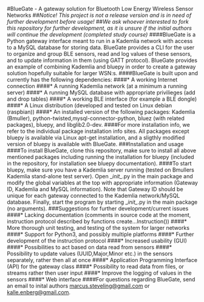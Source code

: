 #BlueGate - A gateway solution for Bluetooth Low Energy Wireless Sensor Networks
##*Notice! This project is not a release version and is in need of further development before usage!*
##*We ask whoever interested to fork this repository for further development, as it is unsure if the initial authors will continue the development (completed study course)*
####BlueGate is a Python gateway interface meant to run in a Kademlia network with access to a MySQL database for storing data. BlueGate provides a CLI for the user to organize and group BLE sensors, read and log values of these sensors, and to update information in them (using GATT protocol). BlueGate provides an example of combining Kademlia and bluepy in order to create a gateway solution hopefully suitable for larger WSN:s.
####BlueGate is built upon and currently has the following dependencies:
####* A working Internet connection
####* A running Kademlia network (at a minimum a running server)
####* A running MySQL database with appropriate privilieges (add and drop tables)
####* A working BLE interface (for example a BLE dongle)
####* A Linux distribution (developed and tested on Linux debian (raspbian))
####* An installed version of the following packages: Kademlia (Bmuller), python-twisted,mysql-connector-python, bluez (with related packages), bluepy, and libglib2.0-dev.
####For more installation info, we refer to the individual package installation info sites. All packages except bluepy is available via Linux apt-get installation, and a sligthly modified version of bluepy is available with BlueGate.
###Installation and usage
####To install BlueGate, clone this repository, make sure to install all above mentioned packages including running the installation for bluepy (included in the repository, for installation see bluepy documentation).
####To start bluepy, make sure you have a Kademlia server running (tested on Bmullers Kademlia stand-alone test server). Open \__init\__.py in the main package and modify the global variables at the top with appropriate information (Gateway ID, Kademlia and MySQL information). Note that Gateway ID should be unique for each gateway connected to the Kademlia network/MySQL database. Finally, start the program by starting \__init\__.py in the main package (no arguments).
###Suggestions for further development/current issues
####* Lacking documentation (comments in source code at the moment, instruction protocol described by functions create...Instruction())
####* More thorough unit testing, and testing of the system for larger networks
####* Support for Python3, and possibly multiple platforms
####* Further development of the instruction protocol
####* Increased usability (GUI)
####* Possibilities to act based on data read from sensors
####* Possibility to update values (UUID,Major,Minor etc.) in the sensors separately, rather then all at once
####* Application Programming Interface (API) for the gateway class
####* Possibility to read data from files, or streams rather then user input
####* Improve the logging of values in the sensors
####* Web interface
####For questions regarding BlueGate, send an email to inital authors marcus.steveling@gmail.com or kalle.enberg@gmail.com.